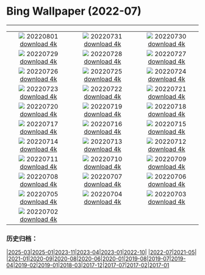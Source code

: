 # Bing Wallpaper (2022-07)
**************
| | | |
| :----: | :----: | :----: |
| ![](https://www.bing.com/th?id=OHR.KausaniIndia_EN-IN8742428501_1920x1080.jpg) 20220801 [download 4k](https://www.bing.com/th?id=OHR.KausaniIndia_EN-IN8742428501_UHD.jpg) | ![](https://www.bing.com/th?id=OHR.NoctilucentClouds_EN-IN6992484529_1920x1080.jpg) 20220731 [download 4k](https://www.bing.com/th?id=OHR.NoctilucentClouds_EN-IN6992484529_UHD.jpg) | ![](https://www.bing.com/th?id=OHR.FiordlandRainforest_EN-IN3569173070_1920x1080.jpg) 20220730 [download 4k](https://www.bing.com/th?id=OHR.FiordlandRainforest_EN-IN3569173070_UHD.jpg) |
| ![](https://www.bing.com/th?id=OHR.FourTigresses_EN-IN2576117628_1920x1080.jpg) 20220729 [download 4k](https://www.bing.com/th?id=OHR.FourTigresses_EN-IN2576117628_UHD.jpg) | ![](https://www.bing.com/th?id=OHR.LongsPeak_EN-IN5223004183_1920x1080.jpg) 20220728 [download 4k](https://www.bing.com/th?id=OHR.LongsPeak_EN-IN5223004183_UHD.jpg) | ![](https://www.bing.com/th?id=OHR.NabateanTomb_EN-IN3954750488_1920x1080.jpg) 20220727 [download 4k](https://www.bing.com/th?id=OHR.NabateanTomb_EN-IN3954750488_UHD.jpg) |
| ![](https://www.bing.com/th?id=OHR.MangroveDay_EN-IN3038324396_1920x1080.jpg) 20220726 [download 4k](https://www.bing.com/th?id=OHR.MangroveDay_EN-IN3038324396_UHD.jpg) | ![](https://www.bing.com/th?id=OHR.MGRBrighton_EN-IN2026257478_1920x1080.jpg) 20220725 [download 4k](https://www.bing.com/th?id=OHR.MGRBrighton_EN-IN2026257478_UHD.jpg) | ![](https://www.bing.com/th?id=OHR.IndianEagleOwl_EN-IN1137947529_1920x1080.jpg) 20220724 [download 4k](https://www.bing.com/th?id=OHR.IndianEagleOwl_EN-IN1137947529_UHD.jpg) |
| ![](https://www.bing.com/th?id=OHR.FoxgloveHawkmoth_EN-IN8533074021_1920x1080.jpg) 20220723 [download 4k](https://www.bing.com/th?id=OHR.FoxgloveHawkmoth_EN-IN8533074021_UHD.jpg) | ![](https://www.bing.com/th?id=OHR.SGIMontenegro_EN-IN7375877270_1920x1080.jpg) 20220722 [download 4k](https://www.bing.com/th?id=OHR.SGIMontenegro_EN-IN7375877270_UHD.jpg) | ![](https://www.bing.com/th?id=OHR.AbbeyGardens_EN-IN0584851696_1920x1080.jpg) 20220721 [download 4k](https://www.bing.com/th?id=OHR.AbbeyGardens_EN-IN0584851696_UHD.jpg) |
| ![](https://www.bing.com/th?id=OHR.MoonPhases_EN-IN0041434200_1920x1080.jpg) 20220720 [download 4k](https://www.bing.com/th?id=OHR.MoonPhases_EN-IN0041434200_UHD.jpg) | ![](https://www.bing.com/th?id=OHR.SilkClothVaranasi_EN-IN6450545799_1920x1080.jpg) 20220719 [download 4k](https://www.bing.com/th?id=OHR.SilkClothVaranasi_EN-IN6450545799_UHD.jpg) | ![](https://www.bing.com/th?id=OHR.OmijimaIsland_EN-IN9354399252_1920x1080.jpg) 20220718 [download 4k](https://www.bing.com/th?id=OHR.OmijimaIsland_EN-IN9354399252_UHD.jpg) |
| ![](https://www.bing.com/th?id=OHR.CoyoteButtes_EN-IN8903138637_1920x1080.jpg) 20220717 [download 4k](https://www.bing.com/th?id=OHR.CoyoteButtes_EN-IN8903138637_UHD.jpg) | ![](https://www.bing.com/th?id=OHR.AmericanGoldfinch_EN-IN8517319767_1920x1080.jpg) 20220716 [download 4k](https://www.bing.com/th?id=OHR.AmericanGoldfinch_EN-IN8517319767_UHD.jpg) | ![](https://www.bing.com/th?id=OHR.Arrone_EN-IN7965770392_1920x1080.jpg) 20220715 [download 4k](https://www.bing.com/th?id=OHR.Arrone_EN-IN7965770392_UHD.jpg) |
| ![](https://www.bing.com/th?id=OHR.BabyLemons_EN-IN9425673140_1920x1080.jpg) 20220714 [download 4k](https://www.bing.com/th?id=OHR.BabyLemons_EN-IN9425673140_UHD.jpg) | ![](https://www.bing.com/th?id=OHR.BasaltGiants_EN-IN8979094602_1920x1080.jpg) 20220713 [download 4k](https://www.bing.com/th?id=OHR.BasaltGiants_EN-IN8979094602_UHD.jpg) | ![](https://www.bing.com/th?id=OHR.SharavatiBridge_EN-IN9940079868_1920x1080.jpg) 20220712 [download 4k](https://www.bing.com/th?id=OHR.SharavatiBridge_EN-IN9940079868_UHD.jpg) |
| ![](https://www.bing.com/th?id=OHR.BarcelonaPop_EN-IN8094642683_1920x1080.jpg) 20220711 [download 4k](https://www.bing.com/th?id=OHR.BarcelonaPop_EN-IN8094642683_UHD.jpg) | ![](https://www.bing.com/th?id=OHR.OludenizTurkey_EN-IN7782035827_1920x1080.jpg) 20220710 [download 4k](https://www.bing.com/th?id=OHR.OludenizTurkey_EN-IN7782035827_UHD.jpg) | ![](https://www.bing.com/th?id=OHR.DolomitesMW_EN-IN7340696366_1920x1080.jpg) 20220709 [download 4k](https://www.bing.com/th?id=OHR.DolomitesMW_EN-IN7340696366_UHD.jpg) |
| ![](https://www.bing.com/th?id=OHR.PreveliGorge_EN-IN6623039946_1920x1080.jpg) 20220708 [download 4k](https://www.bing.com/th?id=OHR.PreveliGorge_EN-IN6623039946_UHD.jpg) | ![](https://www.bing.com/th?id=OHR.HecetaHead_EN-IN6183324167_1920x1080.jpg) 20220707 [download 4k](https://www.bing.com/th?id=OHR.HecetaHead_EN-IN6183324167_UHD.jpg) | ![](https://www.bing.com/th?id=OHR.KissingPuffins_EN-IN3031554957_1920x1080.jpg) 20220706 [download 4k](https://www.bing.com/th?id=OHR.KissingPuffins_EN-IN3031554957_UHD.jpg) |
| ![](https://www.bing.com/th?id=OHR.FannetteIsland_EN-IN2484265447_1920x1080.jpg) 20220705 [download 4k](https://www.bing.com/th?id=OHR.FannetteIsland_EN-IN2484265447_UHD.jpg) | ![](https://www.bing.com/th?id=OHR.SpiralHill_EN-IN0136137611_1920x1080.jpg) 20220704 [download 4k](https://www.bing.com/th?id=OHR.SpiralHill_EN-IN0136137611_UHD.jpg) | ![](https://www.bing.com/th?id=OHR.SummerDogs_EN-IN1477116261_1920x1080.jpg) 20220703 [download 4k](https://www.bing.com/th?id=OHR.SummerDogs_EN-IN1477116261_UHD.jpg) |
| ![](https://www.bing.com/th?id=OHR.HalfwayDay_EN-IN0793874970_1920x1080.jpg) 20220702 [download 4k](https://www.bing.com/th?id=OHR.HalfwayDay_EN-IN0793874970_UHD.jpg) |  |  |

### 历史归档：

|[2025-03](bing/2025-03/2025-03.md)|[2025-01](bing/2025-01/2025-01.md)|[2023-11](bing/2023-11/2023-11.md)|[2023-04](bing/2023-04/2023-04.md)|[2023-01](bing/2023-01/2023-01.md)|[2022-10](bing/2022-10/2022-10.md)|
|[2022-07](bing/2022-07/2022-07.md)|[2021-05](bing/2021-05/2021-05.md)|
|[2021-01](bing/2021-01/2021-01.md)|[2020-09](bing/2020-09/2020-09.md)|[2020-08](bing/2020-08/2020-08.md)|[2020-06](bing/2020-06/2020-06.md)|[2020-01](bing/2020-01/2020-01.md)|[2019-08](bing/2019-08/2019-08.md)|[2019-07](bing/2019-07/2019-07.md)|[2019-04](bing/2019-04/2019-04.md)|[2019-02](bing/2019-02/2019-02.md)|[2019-01](bing/2019-01/2019-01.md)|[2018-03](bing/2018-03/2018-03.md)|[2017-12](bing/2017-12/2017-12.md)|[2017-07](bing/2017-07/2017-07.md)|[2017-02](bing/2017-02/2017-02.md)|[2017-01](bing/2017-01/2017-01.md)